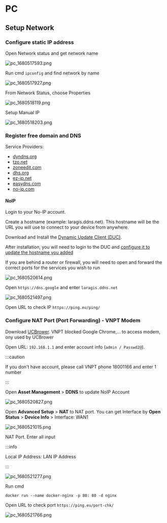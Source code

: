 # PC

## Setup Network
### Configure static IP address
Open Network status and get network name

![pc_1680517593.png](img/pc_1680517593.png)

Run cmd `ipconfig` and find network by name

![pc_1680517927.png](img/pc_1680517927.png)

From Network Status, choose Properties 

![pc_1680518119.png](img/pc_1680518119.png)

Setup Manual IP

![pc_1680518203.png](img/pc_1680518203.png)

### Register free domain and DNS 

Service Providers: 
- [dyndns.org](http://dyndns.org)
- [tzo.net](http://tzo.net)
- [zoneedit.com](http://zoneedit.com)
- [dhs.org](http://dhs.org)
- [ez-ip.net](http://ez-ip.net)
- [easydns.com](http://easydns.com)
- [no-ip.com](http://no-ip.com)

#### NoIP
Login to your No-IP account.

Create a hostname (example: laragis.ddns.net). This hostname will be the URL you will use to connect to your device
  from anywhere.

Download and Install the [Dynamic Update Client (DUC)](https://www.noip.com/download?page=win).

After installation, you will need to login to the DUC and [configure it to update the hostname you added](https://www.noip.com/support/knowledgebase/installing-the-windows-4-x-dynamic-update-client-duc/?utm_campaign=getting-started&utm_medium=notice&utm_source=email)

If you are behind a router or firewall, you will need to open and forward the correct ports for the services you wish to run

![pc_1680520614.png](img/pc_1680520614.png)

Open `https://dns.google` and enter `laragis.ddns.net`

 ![pc_1680521497.png](img/pc_1680521497.png)

Open URL to check IP `https://ping.eu/ping/`

### Configure NAT Port (Port Forwarding) - VNPT Modem
Download [UCBrower](https://ucbrowser.io/). VNPT blocked Google Chrome,... to access modem, ony used by UCBrower

Open URL: `192.168.1.1` and enter account info (`admin / Passwd2@`).

:::caution

If you don't have account, please call VNPT phone 18001166 and enter 1 number

:::

Open **Asset Management** > **DDNS** to update NoIP Account

![pc_1680520827.png](img/pc_1680520827.png)

Open **Advanced Setup** > **NAT** to NAT port. You can get Interface by **Open Status** > **Device Info** > Interface: WAN1

![pc_1680521015.png](img/pc_1680521015.png)

NAT Port. Enter all input

:::info

Local IP Address: LAN IP Address

:::

![pc_1680521277.png](img/pc_1680521277.png)

Run cmd 

```shell
docker run --name docker-nginx -p 80: 80 -d nginx
```

Open URL to check port `https://ping.eu/port-chk/`

![pc_1680521766.png](img/pc_1680521766.png)




